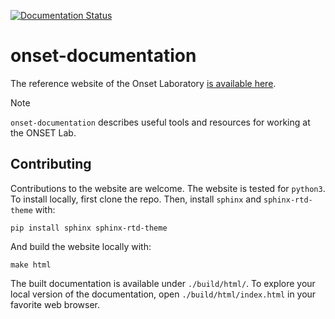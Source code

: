 [![Documentation Status](https://readthedocs.org/projects/onset-documentation/badge/?version=latest)](https://onset-documentation.readthedocs.io/en/latest/?badge=latest)

# onset-documentation

The reference website of the Onset Laboratory [is available here](https://onset-documentation.readthedocs.io/).

> [!NOTE]
> `onset-documentation` describes useful tools and resources for working at the ONSET Lab.

## Contributing
Contributions to the website are welcome. The website is tested for `python3`. To install locally, first clone the repo. Then, install `sphinx` and `sphinx-rtd-theme` with:

```
pip install sphinx sphinx-rtd-theme
```

And build the website locally with:
```
make html
```

The built documentation is available under `./build/html/`. To explore your local version of the documentation, open `./build/html/index.html` in your favorite web browser.
